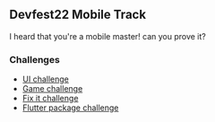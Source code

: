 ## Devfest22 Mobile Track

I heard that you're a mobile master! can you prove it?

### Challenges

- [UI challenge](./UI%20challenge)
- [Game challenge](./game%20challenge)
- [Fix it challenge](./fixit_challenge/)
- [Flutter package challenge](./flutter%20package%20challenge/)
